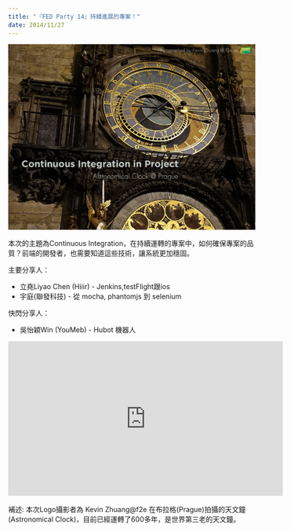 ```yaml
---
title: "『FED Party 14』持續進展的專案！"
date: 2014/11/27
---
```


![持續進展的專案](/images/act-14.png)

本次的主題為Continuous Integration，在持續運轉的專案中，如何確保專案的品質？前端的開發者，也需要知道這些技術，讓系統更加穩固。

主要分享人：

+ 立堯Liyao Chen (Hiiir) -  Jenkins,testFlight跟ios
+ 宇庭(聯發科技) - 從 mocha, phantomjs 到 selenium

快閃分享人：

+ 吳怡穎Win (YouMeb) - Hubot 機器人

<iframe width="560" height="315" src="https://www.youtube.com/embed/o0vtlnlwl-Q?list=PLmP3eZx_aWyoE8D6bACzb6aw5EpEC7wRl" frameborder="0" allowfullscreen></iframe>

補述: 本次Logo攝影者為 Kevin Zhuang@f2e 在布拉格(Prague)拍攝的天文鐘(Astronomical Clock)，目前已經運轉了600多年，是世界第三老的天文鐘。
